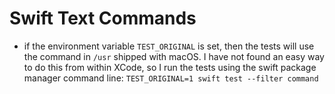 #  Swift Text Commands

- if the environment variable `TEST_ORIGINAL` is set, then the tests will use the command in `/usr` shipped with macOS.  I have not found an easy way to do this from within XCode, so I run the tests using the swift package manager command line:  `TEST_ORIGINAL=1 swift test --filter command`



